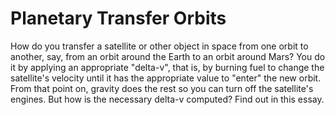 # Planetary Transfer Orbits

How do you transfer a satellite or other object in space from one orbit to another, say, from an orbit around the Earth to an orbit around Mars? You do it by applying an appropriate "delta-v", that is, by burning fuel to change the satellite's velocity until it has the appropriate value to "enter" the new orbit. From that point on, gravity does the rest so you can turn off the satellite's engines. But how is the necessary delta-v computed? Find out in this essay.

